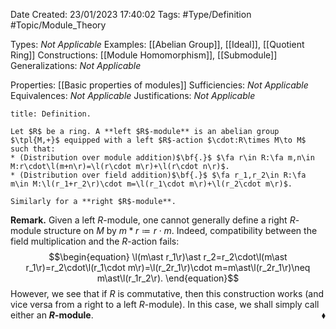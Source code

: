 <div class="topSpace"></div>

Date Created: 23/01/2023 17:40:02
Tags: #Type/Definition #Topic/Module_Theory

Types: _Not Applicable_
Examples: [[Abelian Group]], [[Ideal]], [[Quotient Ring]]
Constructions: [[Module Homomorphism]], [[Submodule]]
Generalizations: _Not Applicable_

Properties: [[Basic properties of modules]]
Sufficiencies: _Not Applicable_
Equivalences: _Not Applicable_
Justifications: _Not Applicable_

``` ad-Definition
title: Definition.

Let $R$ be a ring. A **left $R$-module** is an abelian group $\tpl{M,+}$ equipped with a left $R$-action $\cdot:R\times M\to M$ such that:
* (Distribution over module addition)$\bf{.}$ $\fa r\in R:\fa m,n\in M:r\cdot\l(m+n\r)=\l(r\cdot m\r)+\l(r\cdot n\r)$.
* (Distribution over field addition)$\bf{.}$ $\fa r_1,r_2\in R:\fa m\in M:\l(r_1+r_2\r)\cdot m=\l(r_1\cdot m\r)+\l(r_2\cdot m\r)$.

Similarly for a **right $R$-module**.

```

**Remark.** Given a left $R$-module, one cannot generally define a right $R$-module structure on $M$ by $m\ast r\coloneqq r\cdot m$. Indeed, compatibility between the field multiplication and the $R$-action fails:
$$\begin{equation}
    \l(m\ast r_1\r)\ast r_2=r_2\cdot\l(m\ast r_1\r)=r_2\cdot\l(r_1\cdot m\r)=\l(r_2r_1\r)\cdot m=m\ast\l(r_2r_1\r)\neq m\ast\l(r_1r_2\r).
\end{equation}$$
However, we see that if $R$ is commutative, then this construction works (and vice versa from a right to a left $R$-module). In this case, we shall simply call either an **$R$-module**.<span style="float:right;">$\blacklozenge$</span>
